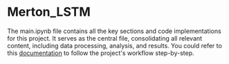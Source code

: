 # Merton_LSTM


The main.ipynb file contains all the key sections and code implementations for this project. It serves as the central file, consolidating all relevant content, including data processing, analysis, and results. You could refer to this [documentation](https://docs.google.com/document/d/1GtUeALuRUBWHUjLMYMQaIABGNGEM26D5oFB5WjbGXek/edit?tab=t.sxj5bkr2tfkm#heading=h.8w5jb99n0dfa) to follow the project's workflow step-by-step.

